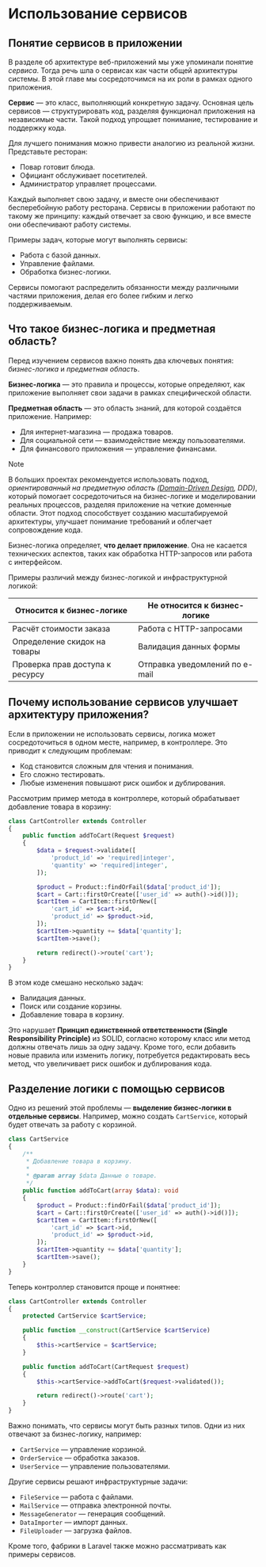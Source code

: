 # Использование сервисов

## Понятие сервисов в приложении

В разделе об архитектуре веб-приложений мы уже упоминали понятие _сервиса_. Тогда речь шла о сервисах как части общей архитектуры системы. В этой главе мы сосредоточимся на их роли в рамках одного приложения.

**Сервис** — это класс, выполняющий конкретную задачу. Основная цель сервисов — структурировать код, разделяя функционал приложения на независимые части. Такой подход упрощает понимание, тестирование и поддержку кода.

Для лучшего понимания можно привести аналогию из реальной жизни. Представьте ресторан:

- Повар готовит блюда.
- Официант обслуживает посетителей.
- Администратор управляет процессами.

Каждый выполняет свою задачу, и вместе они обеспечивают бесперебойную работу ресторана. Сервисы в приложении работают по такому же принципу: каждый отвечает за свою функцию, и все вместе они обеспечивают работу системы.

Примеры задач, которые могут выполнять сервисы:

- Работа с базой данных.
- Управление файлами.
- Обработка бизнес-логики.

Сервисы помогают распределить обязанности между различными частями приложения, делая его более гибким и легко поддерживаемым.

## Что такое бизнес-логика и предметная область?

Перед изучением сервисов важно понять два ключевых понятия: _бизнес-логика_ и _предметная область_.

**Бизнес-логика** — это правила и процессы, которые определяют, как приложение выполняет свои задачи в рамках специфической области.

**Предметная область** — это область знаний, для которой создаётся приложение. Например:

- Для интернет-магазина — продажа товаров.
- Для социальной сети — взаимодействие между пользователями.
- Для финансового приложения — управление финансами.

> [!NOTE]
> В больших проектах рекомендуется использовать подход, _ориентированный на предметную область ([Domain-Driven Design](https://www.techtarget.com/whatis/definition/domain-driven-design), DDD)_, который помогает сосредоточиться на бизнес-логике и моделировании реальных процессов, разделяя приложение на четкие доменные области. Этот подход способствует созданию масштабируемой архитектуры, улучшает понимание требований и облегчает сопровождение кода.

Бизнес-логика определяет, **что делает приложение**. Она не касается технических аспектов, таких как обработка HTTP-запросов или работа с интерфейсом.

Примеры различий между бизнес-логикой и инфраструктурной логикой:

| Относится к бизнес-логике       | Не относится к бизнес-логике   |
| ------------------------------- | ------------------------------ |
| Расчёт стоимости заказа         | Работа с HTTP-запросами        |
| Определение скидок на товары    | Валидация данных формы         |
| Проверка прав доступа к ресурсу | Отправка уведомлений по e-mail |

## Почему использование сервисов улучшает архитектуру приложения?

Если в приложении не использовать сервисы, логика может сосредоточиться в одном месте, например, в контроллере. Это приводит к следующим проблемам:

- Код становится сложным для чтения и понимания.
- Его сложно тестировать.
- Любые изменения повышают риск ошибок и дублирования.

Рассмотрим пример метода в контроллере, который обрабатывает добавление товара в корзину:

```php
class CartController extends Controller
{
    public function addToCart(Request $request)
    {
        $data = $request->validate([
            'product_id' => 'required|integer',
            'quantity' => 'required|integer',
        ]);

        $product = Product::findOrFail($data['product_id']);
        $cart = Cart::firstOrCreate(['user_id' => auth()->id()]);
        $cartItem = CartItem::firstOrNew([
            'cart_id' => $cart->id,
            'product_id' => $product->id,
        ]);
        $cartItem->quantity += $data['quantity'];
        $cartItem->save();

        return redirect()->route('cart');
    }
}
```

В этом коде смешано несколько задач:

- Валидация данных.
- Поиск или создание корзины.
- Добавление товара в корзину.

Это нарушает **Принцип единственной ответственности (Single Responsibility Principle)** из SOLID, согласно которому класс или метод должны отвечать лишь за одну задачу. Кроме того, если добавить новые правила или изменить логику, потребуется редактировать весь метод, что увеличивает риск ошибок и дублирования кода.

## Разделение логики с помощью сервисов

Одно из решений этой проблемы — **выделение бизнес-логики в отдельные сервисы**. Например, можно создать `CartService`, который будет отвечать за работу с корзиной.

```php
class CartService
{
    /**
     * Добавление товара в корзину.
     *
     * @param array $data Данные о товаре.
     */
    public function addToCart(array $data): void
    {
        $product = Product::findOrFail($data['product_id']);
        $cart = Cart::firstOrCreate(['user_id' => auth()->id()]);
        $cartItem = CartItem::firstOrNew([
            'cart_id' => $cart->id,
            'product_id' => $product->id,
        ]);
        $cartItem->quantity += $data['quantity'];
        $cartItem->save();
    }
}
```

Теперь контроллер становится проще и понятнее:

```php
class CartController extends Controller
{
    protected CartService $cartService;

    public function __construct(CartService $cartService)
    {
        $this->cartService = $cartService;
    }

    public function addToCart(CartRequest $request)
    {
        $this->cartService->addToCart($request->validated());

        return redirect()->route('cart');
    }
}
```

Важно понимать, что сервисы могут быть разных типов. Одни из них отвечают за бизнес-логику, например:

- `CartService` — управление корзиной.
- `OrderService` — обработка заказов.
- `UserService` — управление пользователями.

Другие сервисы решают инфраструктурные задачи:

- `FileService` — работа с файлами.
- `MailService` — отправка электронной почты.
- `MessageGenerator` — генерация сообщений.
- `DataImporter` — импорт данных.
- `FileUploader` — загрузка файлов.

Кроме того, фабрики в Laravel также можно рассматривать как примеры сервисов.